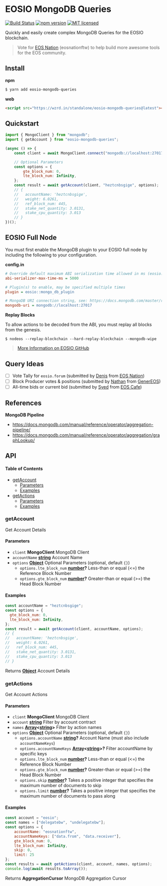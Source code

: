 # EOSIO MongoDB Queries

[![Build Status](https://travis-ci.org/EOS-Nation/eosio-mongodb-queries.svg?branch=master)](https://travis-ci.org/EOS-Nation/eosio-mongodb-queries)
[![npm version](https://badge.fury.io/js/eosio-mongodb-queries.svg)](https://badge.fury.io/js/eosio-mongodb-queries)
[![MIT licensed](https://img.shields.io/badge/license-MIT-blue.svg)](https://raw.githubusercontent.com/EOS-Nation/eosio-mongodb-queries/master/LICENSE)

Quickly and easily create complex MongoDB Queries for the EOSIO blockchain.

> Vote for [EOS Nation](https://eosnation.io) (eosnationftw) to help build more awesome tools for the EOS community.

## Install

**npm**

```bash
$ yarn add eosio-mongodb-queries
```

**web**

```html
<script src="https://wzrd.in/standalone/eosio-mongodb-queries@latest"></script>
```

## Quickstart

```javascript
import { MongoClient } from "mongodb";
import { getAccount } from "eosio-mongodb-queries";

(async () => {
    const client = await MongoClient.connect("mongodb://localhost:27017", { useNewUrlParser: true });

    // Optional Parameters
    const options = {
        gte_block_num: 0,
        lte_block_num: Infinity,
    };
    const result = await getAccount(client, "heztcnbsgige", options);
    // {
    //   accountName: 'heztcnbsgige',
    //   weight: 6.0261,
    //   ref_block_num: 445,
    //   stake_net_quantity: 3.0131,
    //   stake_cpu_quantity: 3.013
    // }
})();
```

## EOSIO Full Node

You must first enable the MongoDB plugin to your EOSIO full node by including the following to your configuration.

**config.in**

```ini
# Override default maximum ABI serialization time allowed in ms (eosio::chain_plugin)
abi-serializer-max-time-ms = 5000

# Plugin(s) to enable, may be specified multiple times
plugin = eosio::mongo_db_plugin

# MongoDB URI connection string, see: https://docs.mongodb.com/master/reference/connection-string/. If not specified then plugin is disabled. Default database 'EOS' is used if not specified in URI. Example: mongodb://127.0.0.1:27017/EOS (eosio::mongo_db_plugin)
mongodb-uri = mongodb://localhost:27017
```

**Replay Blocks**

To allow actions to be decoded from the ABI, you must replay all blocks from the genesis.

    $ nodeos --replay-blockchain --hard-replay-blockchain --mongodb-wipe

> [More Information on EOSIO GitHub](https://github.com/EOSIO/eos/pull/4304)

## Query Ideas

-   [ ] Vote Tally for `eosio.forum` (submitted by [Denis](https://t.me/deniscarrier) from [EOS Nation](https://eosnation.io))
-   [ ] Block Producer votes & positions (submitted by [Nathan](https://t.me/nsrempel) from [GenerEOS](https://www.genereos.io))
-   [ ] All-time bids or current bid (submitted by [Syed](https://t.me/syed_jafri) from [EOS Cafe](https://www.eos.cafe))

## References

**MongoDB Pipeline**

-   <https://docs.mongodb.com/manual/reference/operator/aggregation-pipeline/>
-   <https://docs.mongodb.com/manual/reference/operator/aggregation/graphLookup/>

## API

<!-- Generated by documentation.js. Update this documentation by updating the source code. -->

#### Table of Contents

-   [getAccount](#getaccount)
    -   [Parameters](#parameters)
    -   [Examples](#examples)
-   [getActions](#getactions)
    -   [Parameters](#parameters-1)
    -   [Examples](#examples-1)

### getAccount

Get Account Details

#### Parameters

-   `client` **MongoClient** MongoDB Client
-   `accountName` **[string](https://developer.mozilla.org/docs/Web/JavaScript/Reference/Global_Objects/String)** Account Name
-   `options` **[Object](https://developer.mozilla.org/docs/Web/JavaScript/Reference/Global_Objects/Object)** Optional Parameters (optional, default `{}`)
    -   `options.lte_block_num` **[number](https://developer.mozilla.org/docs/Web/JavaScript/Reference/Global_Objects/Number)?** Less-than or equal (&lt;=) the Reference Block Number
    -   `options.gte_block_num` **[number](https://developer.mozilla.org/docs/Web/JavaScript/Reference/Global_Objects/Number)?** Greater-than or equal (>=) the Head Block Number

#### Examples

```javascript
const accountName = "heztcnbsgige";
const options = {
  gte_block_num: 0,
  lte_block_num: Infinity,
};
const result = await getAccount(client, accountName, options);
// {
//   accountName: 'heztcnbsgige',
//   weight: 6.0261,
//   ref_block_num: 445,
//   stake_net_quantity: 3.0131,
//   stake_cpu_quantity: 3.013
// }
```

Returns **[Object](https://developer.mozilla.org/docs/Web/JavaScript/Reference/Global_Objects/Object)** Account Details

### getActions

Get Account Actions

#### Parameters

-   `client` **MongoClient** MongoDB Client
-   `account` **[string](https://developer.mozilla.org/docs/Web/JavaScript/Reference/Global_Objects/String)** Filter by account contract
-   `names` **[Array](https://developer.mozilla.org/docs/Web/JavaScript/Reference/Global_Objects/Array)&lt;[string](https://developer.mozilla.org/docs/Web/JavaScript/Reference/Global_Objects/String)>** Filter by action names
-   `options` **[Object](https://developer.mozilla.org/docs/Web/JavaScript/Reference/Global_Objects/Object)** Optional Parameters (optional, default `{}`)
    -   `options.accountName` **[string](https://developer.mozilla.org/docs/Web/JavaScript/Reference/Global_Objects/String)?** Account Name (must also include `accountNameKeys`)
    -   `options.accountNameKeys` **[Array](https://developer.mozilla.org/docs/Web/JavaScript/Reference/Global_Objects/Array)&lt;[string](https://developer.mozilla.org/docs/Web/JavaScript/Reference/Global_Objects/String)>?** Filter accountName by specific keys
    -   `options.lte_block_num` **[number](https://developer.mozilla.org/docs/Web/JavaScript/Reference/Global_Objects/Number)?** Less-than or equal (&lt;=) the Reference Block Number
    -   `options.gte_block_num` **[number](https://developer.mozilla.org/docs/Web/JavaScript/Reference/Global_Objects/Number)?** Greater-than or equal (>=) the Head Block Number
    -   `options.skip` **[number](https://developer.mozilla.org/docs/Web/JavaScript/Reference/Global_Objects/Number)?** Takes a positive integer that specifies the maximum number of documents to skip
    -   `options.limit` **[number](https://developer.mozilla.org/docs/Web/JavaScript/Reference/Global_Objects/Number)?** Takes a positive integer that specifies the maximum number of documents to pass along

#### Examples

```javascript
const account = "eosio";
const names = ["delegatebw", "undelegatebw"];
const options = {
    accountName: "eosnationftw",
    accountNameKeys: ["data.from", "data.receiver"],
    gte_block_num: 0,
    lte_block_num: Infinity,
    skip: 0,
    limit: 25
};
const results = await getActions(client, account, names, options);
console.log(await results.toArray());
```

Returns **AggregationCursor** MongoDB Aggregation Cursor
